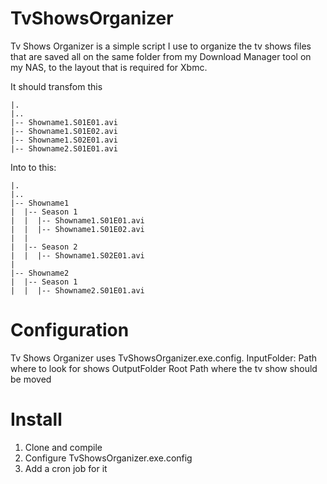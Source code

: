 TvShowsOrganizer
================

Tv Shows Organizer is a simple script I use to organize the tv shows files that are saved all on the same folder
from my Download Manager tool on my NAS, to the layout that is required for Xbmc.

It should transfom this

    |.  
    |..  
    |-- Showname1.S01E01.avi  
    |-- Showname1.S01E02.avi  
    |-- Showname1.S02E01.avi  
    |-- Showname2.S01E01.avi  

Into to this:

    |.  
    |..  
    |-- Showname1  
    |  |-- Season 1  
    |  |  |-- Showname1.S01E01.avi  
    |  |  |-- Showname1.S01E02.avi  
    |  |   
    |  |-- Season 2  
    |  |  |-- Showname1.S02E01.avi  
    |  
    |-- Showname2  
    |  |-- Season 1  
    |  |  |-- Showname2.S01E01.avi  


Configuration
==

Tv Shows Organizer uses TvShowsOrganizer.exe.config.
InputFolder: Path where to look for shows
OutputFolder Root Path where the tv show should be moved

Install
==

1. Clone and compile
2. Configure TvShowsOrganizer.exe.config
3. Add a cron job for it